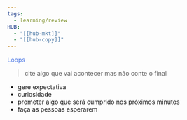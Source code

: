 ```yaml
---
tags:
  - learning/review
HUB:
  - "[[hub-mkt]]"
  - "[[hub-copy]]"
---
```


<font color = #4e79e5 >Loops</font>
> cite algo que vai acontecer mas não conte o final
- gere expectativa
- curiosidade
- prometer algo que será cumprido nos próximos minutos
- faça as pessoas esperarem